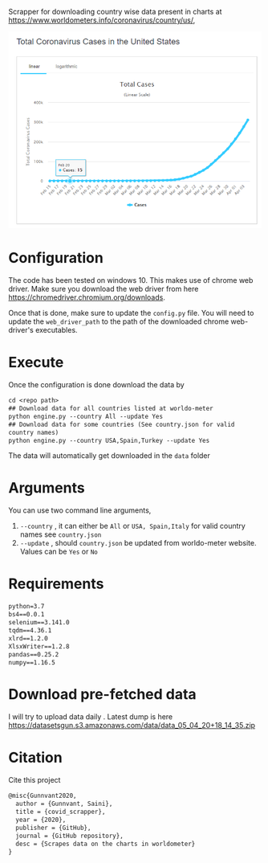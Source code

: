 Scrapper for downloading country wise data present in charts at https://www.worldometers.info/coronavirus/country/us/, 

![](./imgs/total_cases.png)

# Configuration

The code has been tested on windows 10. This makes use of chrome web driver. Make sure you download the web driver from here https://chromedriver.chromium.org/downloads.

Once that is done, make sure to update the ```config.py``` file. You will need to update the ```web_driver_path``` to the path of the downloaded chrome web-driver's executables.



# Execute

Once the configuration is done download the data by

```
cd <repo path>
## Download data for all countries listed at worldo-meter
python engine.py --country All --update Yes
## Download data for some countries (See country.json for valid country names)
python engine.py --country USA,Spain,Turkey --update Yes
```

The data will automatically get downloaded in the ```data``` folder

# Arguments

You can use two command line arguments,

1.  ```--country``` , it can either be ```All``` or ```USA, Spain,Italy``` for valid country names see ```country.json``` 
2. ```--update``` , should ```country.json``` be updated from worldo-meter website. Values can be ```Yes``` or ```No```

# Requirements

```
python=3.7
bs4==0.0.1
selenium==3.141.0
tqdm==4.36.1
xlrd==1.2.0
XlsxWriter==1.2.8
pandas==0.25.2
numpy==1.16.5
```

# Download pre-fetched data

I will try to upload data daily . Latest dump is here https://datasetsgun.s3.amazonaws.com/data/data_05_04_20+18_14_35.zip



# Citation

Cite this project

```
@misc{Gunnvant2020,
  author = {Gunnvant, Saini},
  title = {covid_scrapper},
  year = {2020},
  publisher = {GitHub},
  journal = {GitHub repository},
  desc = {Scrapes data on the charts in worldometer}
}
```

